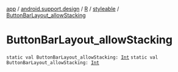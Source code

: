 [app](../../../index.md) / [android.support.design](../../index.md) / [R](../index.md) / [styleable](index.md) / [ButtonBarLayout_allowStacking](.)

# ButtonBarLayout_allowStacking

`static val ButtonBarLayout_allowStacking: `[`Int`](https://kotlinlang.org/api/latest/jvm/stdlib/kotlin/-int/index.html)
`static val ButtonBarLayout_allowStacking: `[`Int`](https://kotlinlang.org/api/latest/jvm/stdlib/kotlin/-int/index.html)